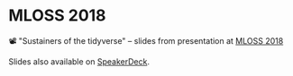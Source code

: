 # MLOSS 2018
📽 "Sustainers of the tidyverse" – slides from presentation at [MLOSS 2018](https://2018.mloss.org/)

Slides also available on [SpeakerDeck](https://speakerdeck.com/batpigandme/sustainers-of-the-tverse-mloss/).
